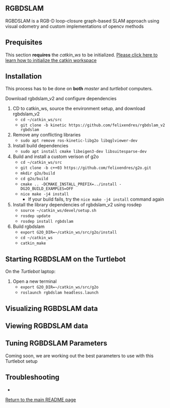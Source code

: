 ## RGBDSLAM
RGBDSLAM is a RGB-D loop-closure graph-based SLAM approach using visual odometry and custom implementations of opencv methods

## Prequisites
This section **requires** the *catkin_ws* to be initialized.
[Please click here to learn how to initialize the catkin workspace](08-Catkin_Workspace.md)

## Installation
This process has to be done on __both__ _master_ and _turtlebot_ computers.  

Download rgbdslam_v2 and configure dependencies
1. CD to catkin_ws, source the environment setup, and download rgbdslam_v2
    * `cd ~/catkin_ws/src`
    * `git clone -b kinetic https://github.com/felixendres/rgbdslam_v2 rgbdslam`
2. Remove any conflicting libraries
    * `sudo apt remove ros-kinetic-libg2o libqglviewer-dev`
3. Install build dependencies
    * `sudo apt install cmake libeigen3-dev libsuitesparse-dev`
3. Build and install a custom verison of g2o
    * `cd ~/catkin_ws/src`
    * `git clone -b c++03 https://github.com/felixendres/g2o.git`
    * `mkdir g2o/build`
    * `cd g2o/build`
    * `cmake .. -DCMAKE_INSTALL_PREFIX=../install -DG2O_BUILD_EXAMPLES=OFF`
    * `nice make -j4 install`
      * If your build fails, try the `nice make -j4 install` command again
4. Install the library dependencies of rgbdslam_v2 using rosdep
    * `source ~/catkin_ws/devel/setup.sh`
    * `rosdep update`
    * `rosdep install rgbdslam`
5. Build rgbdslam
    * `export G2O_DIR=~/catkin_ws/src/g2o/install`
    * `cd ~/catkin_ws`
    * `catkin_make`

## Starting RGBDSLAM on the Turtlebot
On the _Turtlebot_ laptop:  
1. Open a new terminal
    * `export G2O_DIR=~/catkin_ws/src/g2o`
    * `roslaunch rgbdslam headless.launch`

## Visualizing RGBDSLAM data


## Viewing RGBDSLAM data


## Tuning RGBDSLAM Parameters
Coming soon, we are working out the best parameters to use with this Turtlebot setup


## Troubleshooting
-

 

[Return to the main README page](/README.md)
